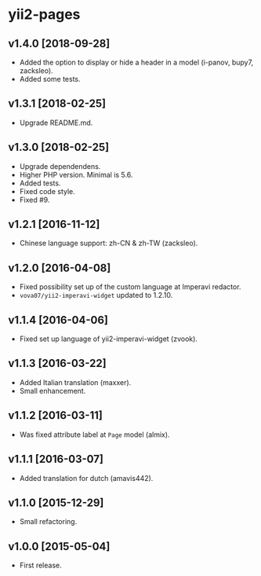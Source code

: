 yii2-pages
==========

v1.4.0 [2018-09-28]
-------------------

- Added the option to display or hide a header in a model (i-panov, bupy7, zacksleo).
- Added some tests.

v1.3.1 [2018-02-25]
-------------------

- Upgrade README.md.

v1.3.0 [2018-02-25]
-------------------

- Upgrade dependendens.
- Higher PHP version. Minimal is 5.6.
- Added tests.
- Fixed code style.
- Fixed #9.

v1.2.1 [2016-11-12]
-------------------

- Chinese language support: zh-CN & zh-TW (zacksleo).

v1.2.0 [2016-04-08]
-------------------

- Fixed possibility set up of the custom language at Imperavi redactor.
- `vova07/yii2-imperavi-widget` updated to 1.2.10.

v1.1.4 [2016-04-06]
-------------------

- Fixed set up language of yii2-imperavi-widget (zvook).

v1.1.3 [2016-03-22]
-------------------

- Added Italian translation (maxxer).
- Small enhancement.

v1.1.2 [2016-03-11]
------------------

- Was fixed attribute label at `Page` model (almix).

v1.1.1 [2016-03-07]
-------------------

- Added translation for dutch (amavis442).

v1.1.0 [2015-12-29]
-------------------

- Small refactoring.

v1.0.0 [2015-05-04]
-------------------

- First release.
